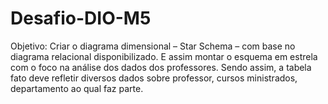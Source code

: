 # Desafio-DIO-M5
Objetivo:  Criar o diagrama dimensional – Star Schema – com base no diagrama relacional disponibilizado. E assim montar o esquema em estrela com o foco na análise dos dados dos professores. Sendo assim, a tabela fato deve refletir diversos dados sobre professor, cursos ministrados, departamento ao qual faz parte.
